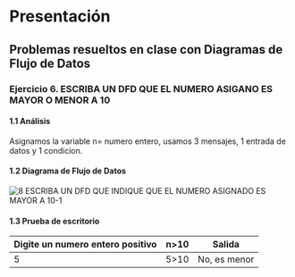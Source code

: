 # Presentación
## Problemas resueltos en clase con Diagramas de Flujo de Datos
### Ejercicio 6. ESCRIBA UN DFD QUE EL NUMERO ASIGANO ES MAYOR O MENOR A 10
#### 1.1 Análisis
Asignamos la variable n= numero entero, usamos 3 mensajes, 1 entrada de datos y 1 condicion.
#### 1.2 Diagrama de Flujo de Datos

![8  ESCRIBA UN DFD QUE INDIQUE QUE EL NUMERO ASIGNADO ES MAYOR A 10-1](https://user-images.githubusercontent.com/112590329/191144540-49848247-d8df-484b-9a80-9a91e19bc561.png)

#### 1.3 Prueba de escritorio
| Digite un numero entero positivo| n>10 |   Salida     |
|---------------------------------|------|--------------|
|              5                  | 5>10 | No, es menor |
